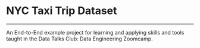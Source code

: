 # NYC Taxi Trip Dataset
---

An End-to-End example project for learning and applying skills and tools taught in the Data Talks Club: Data Engineering Zoomcamp.